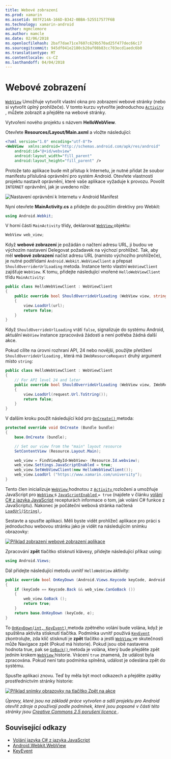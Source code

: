 ```yaml
---
title: Webové zobrazení
ms.prod: xamarin
ms.assetid: 807F214A-166D-B342-0BBA-525517577F6B
ms.technology: xamarin-android
author: mgmclemore
ms.author: mamcle
ms.date: 02/06/2018
ms.openlocfilehash: 2baf7dae71ce7607c629b570ad25f477dec66c17
ms.sourcegitcommit: 945df041e2180cb20af08b83cc703ecd1aedc6b0
ms.translationtype: MT
ms.contentlocale: cs-CZ
ms.lasthandoff: 04/04/2018
---
```

# <a name="web-view"></a>Webové zobrazení

[`WebView`](https://developer.xamarin.com/api/type/Android.Webkit.WebView/) Umožňuje vytvořit vlastní okna pro zobrazení webové stránky (nebo si vytvořit úplný prohlížeče). V tomto kurzu vytvoříte jednoduchou [ `Activity` ](https://developer.xamarin.com/api/type/Android.App.Activity/) , můžete zobrazit a přejděte na webové stránky.

Vytvoření nového projektu s názvem **HelloWebView**.

Otevřete **Resources/Layout/Main.axml** a vložte následující:

```xml
<?xml version="1.0" encoding="utf-8"?>
<WebView  xmlns:android="http://schemas.android.com/apk/res/android"
    android:id="@+id/webview"
    android:layout_width="fill_parent"
    android:layout_height="fill_parent" />
```

Protože tato aplikace bude mít přístup k Internetu, je nutné přidat že soubor manifestu příslušná oprávnění pro systém Android. Otevřete vlastnosti projektu nastavit oprávnění, které vaše aplikace vyžaduje k provozu. Povolit `INTERNET` oprávnění, jak je uvedeno níže:

![Nastavení oprávnění k Internetu v Android Manifest](web-view-images/01-set-internet-permissions.png)

Nyní otevřete **MainActivity.cs** a přidejte do použitím direktivy pro Webkit:

```csharp
using Android.Webkit;
```

V horní části `MainActivity` třídy, deklarovat [ `WebView` ](https://developer.xamarin.com/api/type/Android.Webkit.WebView/) objektu:

```csharp
WebView web_view;
```

Když **webové zobrazení** je požádán o načtení adresu URL, ji budou ve výchozím nastavení Delegovat požadavek na výchozí prohlížeč. Tak, aby měl **webové zobrazení** načíst adresu URL (namísto výchozího prohlížeče), je nutné podtřídami `Android.Webkit.WebViewClient` a přepsat `ShouldOverriderUrlLoading` metoda. Instance tento vlastní `WebViewClient` zajišťuje `WebView`. K tomu, přidejte následující vnořené `HelloWebViewClient` třídu `MainActivity`:

```csharp
public class HelloWebViewClient : WebViewClient
{
    public override bool ShouldOverrideUrlLoading (WebView view, string url)
    {
        view.LoadUrl(url);
        return false;
    }
}
```

Když `ShouldOverrideUrlLoading` vrátí `false`, signalizuje do systému Android, aktuální `WebView` instance zpracovává žádosti a není potřeba žádná další akce. 

Pokud cílíte na úrovni rozhraní API, 24 nebo novější, použijte přetížení `ShouldOverrideUrlLoading` , která má `IWebResourceRequest` druhý argument místo `string`:

```csharp
public class HelloWebViewClient : WebViewClient
{
    // For API level 24 and later
    public override bool ShouldOverrideUrlLoading (WebView view, IWebResourceRequest request)
    {
        view.LoadUrl(request.Url.ToString());
        return false;
    }
}
```

V dalším kroku použít následující kód pro [ `OnCreate()` ](https://developer.xamarin.com/api/member/Android.App.Activity.OnCreate/(Android.OS.Bundle)) metoda:

```csharp
protected override void OnCreate (Bundle bundle)
{
    base.OnCreate (bundle);

    // Set our view from the "main" layout resource
    SetContentView (Resource.Layout.Main);

    web_view = FindViewById<WebView> (Resource.Id.webview);
    web_view.Settings.JavaScriptEnabled = true;
    web_view.SetWebViewClient(new HelloWebViewClient());
    web_view.LoadUrl ("https://www.xamarin.com/university");
}
```

Tento člen inicializuje [ `WebView` ](https://developer.xamarin.com/api/type/Android.Webkit.WebView/) hodnotou z [ `Activity` ](https://developer.xamarin.com/api/type/Android.App.Activity/) rozložení a umožňuje JavaScript pro [ `WebView` ](https://developer.xamarin.com/api/type/Android.Webkit.WebView/) s [ `JavaScriptEnabled` ](https://developer.xamarin.com/api/property/Android.Webkit.WebSettings.JavaScriptEnabled/) 
 `= true` (najdete v článku [volání C\# z jazyka JavaScript](https://developer.xamarin.com/recipes/android/controls/webview/call_csharp_from_javascript) recepturách informace o tom, jak volání C\# funkce z JavaScriptu). Nakonec je počáteční webová stránka načtená [ `LoadUrl(String)` ](https://developer.xamarin.com/api/type/Android.Webkit.WebView/%2fM%2fLoadUrl).

Sestavte a spusťte aplikaci. Měli byste vidět prohlížeč aplikace pro práci s jednoduchou webovou stránku jako je vidět na následujícím snímku obrazovky:

[![Příklad zobrazení webové zobrazení aplikace](web-view-images/02-simple-webview-app-sml.png)](web-view-images/02-simple-webview-app.png#lightbox)

Zpracování **zpět** tlačítko stisknutí klávesy, přidejte následující příkaz using:

```csharp
using Android.Views;
```

Dál přidejte následující metodu uvnitř `HelloWebView` aktivity:

```csharp
public override bool OnKeyDown (Android.Views.Keycode keyCode, Android.Views.KeyEvent e)
{
    if (keyCode == Keycode.Back && web_view.CanGoBack ())
    {
        web_view.GoBack ();
        return true;
    }
    return base.OnKeyDown (keyCode, e);
}
```

To [ `OnKeyDown(int, KeyEvent)` ](https://developer.xamarin.com/api/member/Android.App.Activity.OnKeyDown/(Android.Views.Keycode%2cAndroid.Views.KeyEvent)) metoda zpětného volání bude volána, když je spuštěna aktivita stisknutí tlačítka. Podmínka uvnitř používá [ `KeyEvent` ](https://developer.xamarin.com/api/type/Android.Views.KeyEvent/) zkontrolujte, zda klíč stisknutí je **zpět** tlačítko a jestli [ `WebView` ](https://developer.xamarin.com/api/type/Android.Webkit.WebView/) ve skutečnosti může Navigace zpět (Pokud má historie). Pokud jsou obě nastavena hodnota true, pak se [ `GoBack()` ](https://developer.xamarin.com/api/member/Android.Webkit.WebView.GoBack/) metoda je volána, který bude přejděte zpět jedním krokem [ `WebView` ](https://developer.xamarin.com/api/type/Android.Webkit.WebView/) historie. Vrácení `true` znamená, že událost byla zpracována. Pokud není tato podmínka splněná, událost je odeslána zpět do systému.

Spusťte aplikaci znovu. Teď by měla být moct odkazech a přejděte zpátky prostřednictvím stránky historie:

[![Příklad snímky obrazovky na tlačítko Zpět na akce](web-view-images/03-back-button-sml.png)](web-view-images/03-back-button.png#lightbox)


*Úpravy, které jsou na základě práce vytvořen a sdílí projektu pro Android otevřít zdroje a používají podle podmínek, které jsou popsané v části této stránky jsou*
[*Creative Commons 2.5 porušení licence* ](http://creativecommons.org/licenses/by/2.5/).


## <a name="related-links"></a>Související odkazy

- [Volání jazyka C# z jazyka JavaScript](https://developer.xamarin.com/recipes/android/controls/webview/call_csharp_from_javascript)
- [Android.Webkit.WebView](https://developer.xamarin.com/api/type/Android.Webkit.WebView)
- [KeyEvent](https://developer.xamarin.com/api/type/Android.Webkit.WebView/Client)
